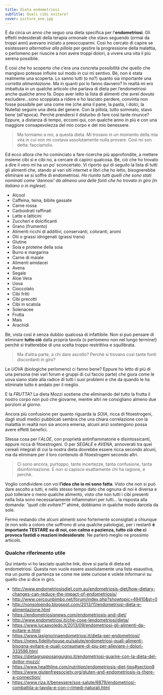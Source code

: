 ```yaml
---
title: Dieta endometriosi
subTitle: Quali cibi evitare?
cover: picture_one.jpg
---
```


È da circa un anno che seguo una dieta specifica per l’**endometriosi**. 
Gli effetti indesiderati della terapia ormonale che stavo seguendo (ormai da troppi anni) avevano iniziato a preoccuparmi. Così ho cercato di capire se esistessero *alternative alla pillola* per gestire la progressione della malattia, o perlomeno per riuscire a non avere troppi dolori, a vivere una vita il più serena possibile. 

È così che ho scoperto che c’era una concreta possibilità che quello che mangiavo potesse influire sul modo in cui mi sentivo. Bè, non è stata realmente una scoperta. 
Lo sanno tutti (o no?) quanto sia importante una *corretta alimentazione*. Ma in quanti poi lo fanno davvero? In realtà mi ero imbattuta in un qualche articolo che parlava di dieta per l’endometriosi anche qualche anno fa. Dopo aver letto la lista di alimenti che avrei dovuto escludere...sono scoppiata a ridere e ho lasciato perdere, convinta non fosse possibile per una come me (che ama il pane, la pasta, i dolci, la Nutella) seguire una dieta del genere. Con la pillola, tutto sommato, stavo bene`(all'epoca). Perchè prendersi il disturbo di fare così tante rinunce?
Eppure, a distanza di tempo, eccomi qui, con qualche anno in più e con una maggiore consapevolezza del mio corpo e del mio benessere. 

> Ma torniamo a noi, a questa dieta. 
> Mi trovavo in un momento della mia vita in cui non mi costava assolutamente nulla provare. Così mi son detta: facciamolo. 

Ed ecco allora che ho cominciato a fare ricerche più approfondite, a mettere insieme cibi sì e cibi no, a cercare di capirci qualcosa. Bè, ciò che ho trovato a dire il vero mi ha un po’ sconcertato. 
Vi riporto qui di seguito la lista di tutti gli alimenti che, stando ai vari siti internet e libri che ho letto, bisognerebbe eliminare se si soffre di endometriosi. 
*Ho riunito tutti quelli che sono stati nominati come ‘dannosi’ da almeno una delle fonti che ho trovato in giro (in italiano o in inglese)*.

- Alcool
- Caffeina, teina, bibite gassate
- Carne rossa
- Carboidrati raffinati
- Latte e latticini
- Zuccheri e dolcificanti
- Grano (frumento)
- Alimenti ricchi di additivi, conservanti, coloranti, aromi
- Olii o grassi idrogenati (grassi trans)
- Glutine
- Soia e proteine della soia
- Burro e margarina
- Carne di maiale
- Alimenti amidacei
- Avena
- Segale
- Aloe Vera
- Uova
- Cioccolato
- Cibi fritti
- Cibi precotti
- Cibi in scatola
- Solenacee 
- Frutta 
- Mais
- Arachidi

Bè, vista così è senza dubbio qualcosa di infattibile. Non si può pensare di eliminare **tutto ciò** dalla propria tavola (o perlomeno non nel lungo termine!) perchè si tratterebbe di una scelta troppo restrittiva e squilibrata. 

>Ma d’altra parte, a chi dare ascolto? 
>Perchè si trovano così tante fonti discordanti in giro?

Le *UOVA* (biologiche perlomeno) ci fanno bene? Eppure ho letto di più di una persona (nei vari forum e gruppi di cui faccio parte) che giura come le uova siano state alla radice di tutti i suoi problemi e che da quando le ha eliminate tutto è andato per il meglio. 

E la *FRUTTA*? La dieta Mozzi sostiene che eliminando del tutto la frutta il nostro corpo non può che giovarne, mentre altri ne consigliano almeno due porzioni al giorno. 

Ancora più confusione per quanto riguarda la *SOIA*, ricca di fitoestrogeni, dagli studi medici pubblicati sembra che una chiara correlazione con la malattia in realtà non sia ancora emersa, alcuni anzi sostengono possa avere effetti benefici. 

Stessa cosa per l’*ALOE*, con proprietà antinfiammatorie e disintossicanti, eppure ricca di fitoestrogeni. O per *SEGALE* e *AVENA*, annoverati tra quei cereali integrali di cui la nostra dieta dovrebbe essere ricca secondo alcuni, ma da eliminare per il loro contenuto di fitoestrogeni secondo altri. 

>Ci sono ancora, purtoppo, tante incertezze, tanta confusione, tanta disinformazione. E non si capisce esattamente chi ha ragione, e perchè. 

Voglio condividere con voi **l’idea che io mi sono fatta**. Visto che non si può dare ascolto a tutti, e nello stesso tempo dato che ognuna di noi è diversa e può tollerare o meno qualche alimento, visto che non tutti i cibi presenti nella lista sono necessariamente infiammatori per tutti... la risposta alla domanda: *“quali cibi evitare?”* ahimè, dobbiamo in qualche modo darcela da sole.

Fermo restando che alcuni alimenti sono fortemente sconsigliati a chiunque (e non solo a coloro che soffrono di una qualche patologia), per i restanti **è importante TESTARE su di noi, con calma e pazienza, tutto ciò che ci provoca fastidi o reazioni indesiderate**. 
Ne parlerò meglio ne prossimo articolo.


### Qualche riferimento utile
Qui intanto vi ho lasciato qualche link, dove si parla di dieta ed endometriosi. 
Questa non vuole essere assolutamente una lista esaustiva, ma un punto di partenza se come me siete curiose e volete informarvi su quello che si dice in giro.

- http://www.endometriosisdiet.com.au/endometriosis-diet/how-dietary-changes-can-reduce-the-impact-of-endometriosis/
- http://www.cercounbimbo.net/forum/index.php?showtopic=49410&st=0
- http://nonsoloendo.blogspot.com/2013/11/endometriosi-dieta-e-alimentazione.html
- https://endometriosisnews.com/endometriosis-and-diet/
- http://www.endometriosi.it/che-cose-lendometriosi/dieta/
- https://www.lucaavoledo.it/2013/09/endometriosi-gli-alimenti-da-evitare-e.html
- https://www.lasignorinaendometriosi.it/dieta-per-endometriosi/
- https://news.fidelityhouse.eu/salute/endometriosi-quali-alimenti-bisogna-evitare-e-quali-consumare-di-piu-per-alleviare-i-dolori-333596.html
- https://dietagrupposanguigno.it/endometriosi-guarire-con-la-dieta-del-dottor-mozzi/
- https://www.healthline.com/nutrition/endometriosis-diet-tips#section9
- https://www.glutenfreesociety.org/gluten-and-endometriosis-is-there-a-connection/
- https://www.riza.it/benessere/sos-salute/6879/endometriosi-combattila-a-tavola-e-con-i-rimedi-naturali.html


  